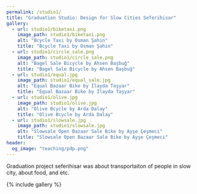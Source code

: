 ```yaml
---
permalink: /studio1/
title: "Graduation Studio: Design for Slow Cities Seferihisar"
gallery:
  - url: studio1/biketaxi.png
    image_path: studio1/biketaxi.png
    alt: "Bcycle Taxi by Osman Şahin"
    title: "Bcycle Taxi by Osman Şahin"
  - url: studio1/circle_sale.png
    image_path: studio1/circle_sale.png
    alt: "Bagel Sale Bicycle by Ahsen Başbuğ"
    title: "Bagel Sale Bicycle by Ahsen Başbuğ"
  - url: studio1/equal.jpg
    image_path: studio1/equal_sale.jpg
    alt: "Equal Bazaar Bike by İlayda Taşyar"
    title: "Equal Bazaar Bike by İlayda Taşyar"
  - url: studio1/olive.jpg
    image_path: studio1/olive.jpg
    alt: "Olive Bcycle by Arda Dalay"
    title: "Olive Bcycle by Arda Dalay"
  - url: studio1/slowsale.jpg
    image_path: studio1/slowsale.jpg
    alt: "Slowsale Open Bazaar Sale Bike by Ayşe Çeşmeci"
    title: "Slowsale Open Bazaar Sale Bike by Ayşe Çeşmeci"
header: 
  og_image: "teaching/pdp.png"
---
```



Graduation project seferihisar was about transportaiton of people in slow city, about food, and etc.


{% include gallery %}
